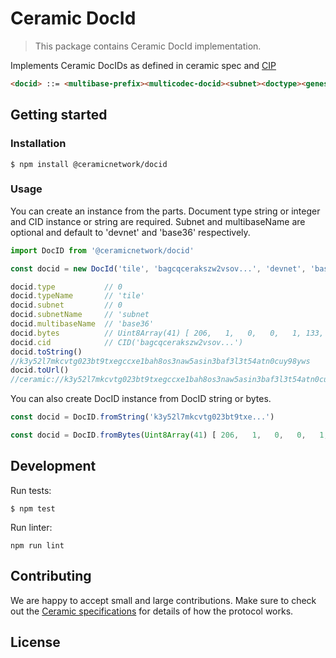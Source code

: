 # Ceramic DocId

> This package contains Ceramic DocId implementation.

Implements Ceramic DocIDs as defined in ceramic spec and [CIP](https://github.com/ceramicnetwork/CIP/blob/master/CIPs/CIP-59/CIP-59.md)

```html
<docid> ::= <multibase-prefix><multicodec-docid><subnet><doctype><genesis-cid-bytes>
```

## Getting started

### Installation
```
$ npm install @ceramicnetwork/docid
```

### Usage

You can create an instance from the parts. Document type string or integer and CID instance or string are required. Subnet and multibaseName are optional and default to 'devnet' and 'base36' respectively. 

```js
import DocID from '@ceramicnetwork/docid'

const docid = new DocId('tile', 'bagcqcerakszw2vsov...', 'devnet', 'base36)

docid.type           // 0
docid.typeName       // 'tile'
docid.subnet         // 0
docid.subnetName     // 'subnet
docid.multibaseName  // 'base36'
docid.bytes          // Uint8Array(41) [ 206,   1,   0,   0,   1, 133,   1, ...] 
docid.cid            // CID('bagcqcerakszw2vsov...')
docid.toString()     
//k3y52l7mkcvtg023bt9txegccxe1bah8os3naw5asin3baf3l3t54atn0cuy98yws
docid.toUrl()   
//ceramic://k3y52l7mkcvtg023bt9txegccxe1bah8os3naw5asin3baf3l3t54atn0cuy98yws
```

You can also create DocID instance from DocID string or bytes.

```js
const docid = DocID.fromString('k3y52l7mkcvtg023bt9txe...')
```

```js
const docid = DocID.fromBytes(Uint8Array(41) [ 206,   1,   0,   0,   1, 133,   1, ...])
```

## Development
Run tests:
```
$ npm test
```

Run linter:
```
npm run lint
```

## Contributing
We are happy to accept small and large contributions. Make sure to check out the [Ceramic specifications](https://github.com/ceramicnetwork/specs) for details of how the protocol works.

## License